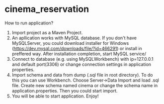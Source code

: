 # cinema_reservation
How to run application?
1. Import project as a Maven Project.
2. An apllication works with MySQL database. If you don't have MySQLServer, you could download installer for Windows (https://dev.mysql.com/downloads/file/?id=466291) or install in preffered way. After installation completion, start MySQL service/
3. Connect to database (e.g. using MySQLWorkbench) with ip=127.0.0.1 and default port(3306) or change connection settings in application properties.
4. Import schema and data from dump (.sql file in root directory). To do this you can use Workbench. Choose Server->Data Import and load .sql file. Create new schema named cinema or change the schema name in application.properties. Then you could start import.
5. You will be able to start application. Enjoy!
